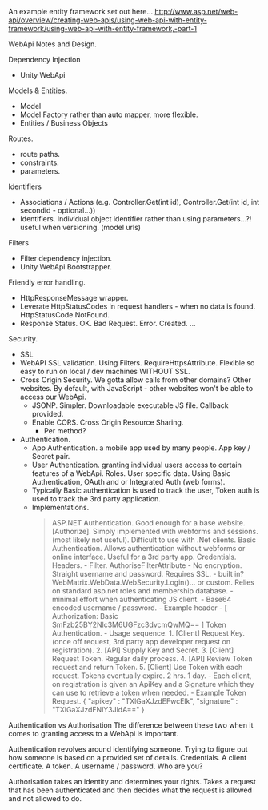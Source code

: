 An example entity framework set out here...
http://www.asp.net/web-api/overview/creating-web-apis/using-web-api-with-entity-framework/using-web-api-with-entity-framework,-part-1

WebApi Notes and Design.

Dependency Injection
- Unity WebApi

Models & Entities.
- Model
- Model Factory rather than auto mapper, more flexible.
- Entities / Business Objects

Routes.
- route paths.
- constraints.
- parameters.

Identifiers
- Associations / Actions (e.g. Controller.Get(int id), Controller.Get(int id, int secondid - optional...))
- Identifiers. Individual object identifier rather than using parameters...?! useful when versioning. (model urls)

Filters
- Filter dependency injection.
- Unity WebApi Bootstrapper.

Friendly error handling.
- HttpResponseMessage wrapper.
- Leverate HttpStatusCodes in request handlers - when no data is found. HttpStatusCode.NotFound.
- Response Status. OK. Bad Request. Error. Created. ...

Security.
- SSL
- WebAPI SSL validation. Using Filters. RequireHttpsAttribute. Flexible so easy to run on local / dev machines WITHOUT SSL.
- Cross Origin Security. We gotta allow calls from other domains? Other websites. By default, with JavaScript - other websites won't be able to access our WebApi.
  * JSONP. Simpler. Downloadable executable JS file. Callback provided.
  * Enable CORS. Cross Origin Resource Sharing.
    * Per method?
- Authentication.
	* App Authentication. a mobile app used by many people. App key / Secret pair.
	* User Authentication. granting individual users access to certain features of a WebApi. Roles. User specific data. Using Basic Authentication, OAuth and or Integrated Auth (web forms).
	* Typically Basic authentication is used to track the user, Token auth is used to track the 3rd party application.
	* Implementations.
		> ASP.NET Authentication. Good enough for a base website. [Authorize]. Simply implemented with webforms and sessions. (most likely not useful). Difficult to use with .Net clients.
		> Basic Authentication. Allows authentication without webforms or online interface. Useful for a 3rd party app. Credentials. Headers.
			- Filter. AuthoriseFilterAttribute
			- No encryption. Straight username and password. Requires SSL.
			- built in? WebMatrix.WebData.WebSecurity.Login()... or custom. Relies on standard asp.net roles and membership database.
			- minimal effort when authenticating JS client.
			- Base64 encoded username / password. 
			- Example header - [ Authorization: Basic SmFzb25BY2Nlc3M6UGFzc3dvcmQwMQ== ]
		> Token Authentication.
			- Usage sequence.
				1. [Client] Request Key. (once off request, 3rd party app developer request on registration).
				2. [API] Supply Key and Secret.
				3. [Client] Request Token. Regular daily process.
				4. [API] Review Token request and return Token.
				5. [Client] Use Token with each request. Tokens eventually expire. 2 hrs. 1 day.
			- Each client, on registration is given an ApiKey and a Signature which they can use to retrieve a token when needed.
			- Example Token Request. { "apikey" : "TXlGaXJzdEFwcElk", "signature" : "TXlGaXJzdFNlY3JldA==" }




Authentication vs Authorisation
The difference between these two when it comes to granting access to a WebApi is important.

Authentication revolves around identifying someone. Trying to figure out how someone is based on a provided set of details. Credentials. A client certificate. A token. A username / password. Who are you?

Authorisation takes an identity and determines your rights. Takes a request that has been authenticated and then decides what the request is allowed and not allowed to do.